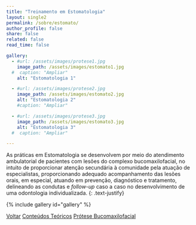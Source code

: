 ```yaml
---
title: "Treinamento em Estomatologia"
layout: single2
permalink: /sobre/estomato/
author_profile: false
share: false
related: false
read_time: false

gallery:
  - #url: /assets/images/protese1.jpg
    image_path: /assets/images/estomato1.jpg
  #  caption: "Ampliar"
    alt: "Estomatologia 1"

  - #url: /assets/images/protese2.jpg
    image_path: /assets/images/estomato2.jpg
    alt: "Estomatologia 2"
    #caption: "Ampliar"

  - #url: /assets/images/protese3.jpg
    image_path: /assets/images/estomato3.jpg
    alt: "Estomatologia 3"
  #  caption: "Ampliar"

---
```

As práticas em Estomatologia se desenvolvem por meio do atendimento ambulatorial de pacientes com lesões do complexo bucomaxilofacial, no intuito de proporcionar atenção secundária à comunidade pela atuação de especialistas, proporcionando adequado acompanhamento das lesões orais, em especial, atuando em prevenção, diagnóstico e tratamento, delineando as condutas e <i>follow-up</i> caso a caso no desenvolvimento de uma odontologia individualizada.
{: .text-justify}

{% include gallery id="gallery" %}

<a href="/sobre/" class="btn btn--danger">Voltar</a>  <a href="/sobre/teorico/" class="btn btn--info">Conteúdos Teóricos</a> <a href="/sobre/pbmf/" class="btn btn--info">Prótese Bucomaxilofacial</a>
